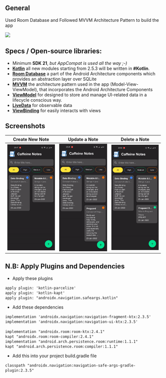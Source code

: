## General

Used Room Database and Followed MVVM Architecture Pattern to build the app

<a id="raw-url" href="apk/app-release.apk?raw=true"><img src="https://raw.githubusercontent.com/nasim0x1/nasim0x1/main/image/download.svg"  width="180" height=auto>
</a>

## Specs / Open-source libraries:

- Minimum **SDK 21**, _but AppCompat is used all the way ;-)_
- [**Kotlin**](https://github.com/JetBrains/kotlin) all new modules starting from 2.5.3 will be written in **#Kotlin**.
- [**Room Database**](https://developer.android.com/training/data-storage/room) a part of the Android Architecture components which provides an abstraction layer over SQLite
- [**MVVM**](https://developer.android.com/jetpack/guide) the architecture pattern used in the app (Model-View-ViewModel), that incorporates the Android Architecture Components
- [**ViewModel**](https://developer.android.com/topic/libraries/architecture/viewmodel) for designed to store and manage UI-related data in a lifecycle conscious way.
- [**LiveData**](https://developer.android.com/topic/libraries/architecture/livedata) for observable data
- [**ViewBinding**](https://developer.android.com/topic/libraries/view-binding) for easily interacts with views

## Screenshots

|                           Create New Note                            |                            Update a Note                            |                            Delete a Note                             |
| :------------------------------------------------------------------: | :-----------------------------------------------------------------: | :------------------------------------------------------------------: |
| <img src="screenshots/create_note.gif" width=272 height=auto>  | <img src="screenshots/update_note.gif" width=272 height=auto> | <img src="screenshots/delete_note.gif" width=272 height=auto>  |

## N.B: Apply Plugins and Dependencies

- Apply these plugins
```
apply plugin: 'kotlin-parcelize'
apply plugin: 'kotlin-kapt'
apply plugin: "androidx.navigation.safeargs.kotlin"
```

- Add these dependencies
```
implementation 'androidx.navigation:navigation-fragment-ktx:2.3.5'
implementation 'androidx.navigation:navigation-ui-ktx:2.3.5'
    
implementation "androidx.room:room-ktx:2.4.1"
kapt "androidx.room:room-compiler:2.4.1"
implementation "android.arch.persistence.room:runtime:1.1.1"
kapt "android.arch.persistence.room:compiler:1.1.1"
```

- Add this into your project build.gradle file
```
classpath "androidx.navigation:navigation-safe-args-gradle-plugin:2.3.5"
```
